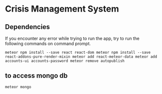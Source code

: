 # Crisis Management System

## Dependencies
If you encounter any error while trying to run the app, try to run
the following commands on command prompt.

`meteor npm install --save react react-dom
meteor npm install --save react-addons-pure-render-mixin
meteor add react-meteor-data
meteor add accounts-ui accounts-password
meteor remove autopublish`

## to access mongo db
`meteor mongo`